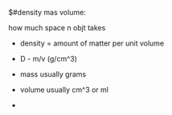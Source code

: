$#density mas volume: 

how much space n objt takes

* density = amount of matter per unit volume

* D - m/v (g/cm^3)

* mass usually grams
* volume usually cm^3 or ml

* 
